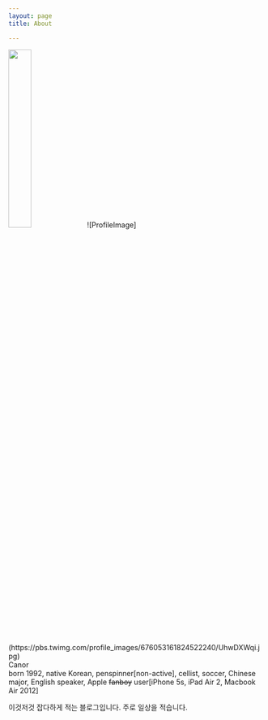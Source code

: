 ```yaml
---
layout: page 
title: About

---
```


<img src="https://pbs.twimg.com/profile_images/676053161824522240/UhwDXWqi.jpg" width="30%">
![ProfileImage](https://pbs.twimg.com/profile_images/676053161824522240/UhwDXWqi.jpg)<div style="text-align:left">Canor<br>born 1992, native Korean, penspinner[non-active], cellist, soccer, Chinese major, English speaker, Apple <strike>fanboy</strike> user[iPhone 5s, iPad Air 2, Macbook Air 2012]</div>

이것저것 잡다하게 적는 블로그입니다. 주로 일상을 적습니다.